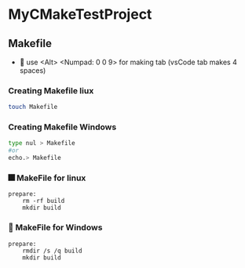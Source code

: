 # MyCMakeTestProject

## Makefile

- 🎈 use \<Alt> <Numpad: 0 0 9> for making tab (vsCode tab makes 4 spaces)

### Creating Makefile liux

```bash
touch Makefile
```

### Creating Makefile Windows

```sh
type nul > Makefile
#or
echo.> Makefile
```

### 🎆 MakeFile for linux

```make
prepare:
	rm -rf build
	mkdir build
```

### 🎇 MakeFile for Windows

```make
prepare:
	rmdir /s /q build
	mkdir build
```
